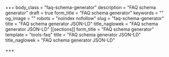 +++
body_class = "faq-schema-generator"
description = "FAQ schema generator"
draft = true
form_title = "FAQ schema generator"
keywords = ""
og_image = ""
robots = "noindex nofollow"
slug = "faq-schema-generator"
title = "FAQ schema generator JSON-LD"
title_naglowek = "FAQ schema generator JSON-LD"
[[sections]]
form_title = "FAQ schema generator"
template = "tools-faq"
title = "FAQ schema generator JSON-LD"
title_naglowek = "FAQ schema generator JSON-LD"

+++
